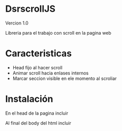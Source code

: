 # DsrscrollJS
Vercion 1.0

Libreria para el trabajo con scroll en la pagina web

# Caracteristicas
 
  - Head fijo al hacer scroll
  - Animar scroll hacia enlases internos
  - Marcar seccion visible en ele momento al scroliar 

# Instalación

  En el head de la pagina incluir 
  
  <link rel="stylesheet" href="Dsrscroll/css/style.css">	
  
  Al final del body del html incluir 
  
  <script src="Dsrscroll/js/Dsrscroll.js"></scrip>
